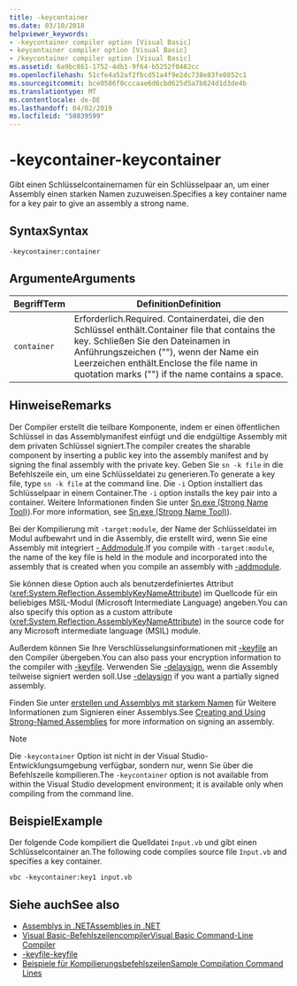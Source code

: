 ```yaml
---
title: -keycontainer
ms.date: 03/10/2018
helpviewer_keywords:
- -keycontainer compiler option [Visual Basic]
- keycontainer compiler option [Visual Basic]
- /keycontainer compiler option [Visual Basic]
ms.assetid: 6a9bc861-1752-4db1-9f64-b5252f0482cc
ms.openlocfilehash: 51cfe4a52af2fbcd51a4f9e2dc738e83fe0852c1
ms.sourcegitcommit: bce0586f0cccaae6d6cbd625d5a7b824d1d3de4b
ms.translationtype: MT
ms.contentlocale: de-DE
ms.lasthandoff: 04/02/2019
ms.locfileid: "58839599"
---
```

# <a name="-keycontainer"></a><span data-ttu-id="b58bf-102">-keycontainer</span><span class="sxs-lookup"><span data-stu-id="b58bf-102">-keycontainer</span></span>
<span data-ttu-id="b58bf-103">Gibt einen Schlüsselcontainernamen für ein Schlüsselpaar an, um einer Assembly einen starken Namen zuzuweisen.</span><span class="sxs-lookup"><span data-stu-id="b58bf-103">Specifies a key container name for a key pair to give an assembly a strong name.</span></span>  
  
## <a name="syntax"></a><span data-ttu-id="b58bf-104">Syntax</span><span class="sxs-lookup"><span data-stu-id="b58bf-104">Syntax</span></span>  
  
```  
-keycontainer:container  
```  
  
## <a name="arguments"></a><span data-ttu-id="b58bf-105">Argumente</span><span class="sxs-lookup"><span data-stu-id="b58bf-105">Arguments</span></span>  
  
|<span data-ttu-id="b58bf-106">Begriff</span><span class="sxs-lookup"><span data-stu-id="b58bf-106">Term</span></span>|<span data-ttu-id="b58bf-107">Definition</span><span class="sxs-lookup"><span data-stu-id="b58bf-107">Definition</span></span>|  
|---|---|  
|`container`|<span data-ttu-id="b58bf-108">Erforderlich.</span><span class="sxs-lookup"><span data-stu-id="b58bf-108">Required.</span></span> <span data-ttu-id="b58bf-109">Containerdatei, die den Schlüssel enthält.</span><span class="sxs-lookup"><span data-stu-id="b58bf-109">Container file that contains the key.</span></span> <span data-ttu-id="b58bf-110">Schließen Sie den Dateinamen in Anführungszeichen (""), wenn der Name ein Leerzeichen enthält.</span><span class="sxs-lookup"><span data-stu-id="b58bf-110">Enclose the file name in quotation marks ("") if the name contains a space.</span></span>|  
  
## <a name="remarks"></a><span data-ttu-id="b58bf-111">Hinweise</span><span class="sxs-lookup"><span data-stu-id="b58bf-111">Remarks</span></span>  
 <span data-ttu-id="b58bf-112">Der Compiler erstellt die teilbare Komponente, indem er einen öffentlichen Schlüssel in das Assemblymanifest einfügt und die endgültige Assembly mit dem privaten Schlüssel signiert.</span><span class="sxs-lookup"><span data-stu-id="b58bf-112">The compiler creates the sharable component by inserting a public key into the assembly manifest and by signing the final assembly with the private key.</span></span> <span data-ttu-id="b58bf-113">Geben Sie `sn -k file` in die Befehlszeile ein, um eine Schlüsseldatei zu generieren.</span><span class="sxs-lookup"><span data-stu-id="b58bf-113">To generate a key file, type `sn -k file` at the command line.</span></span> <span data-ttu-id="b58bf-114">Die `-i` Option installiert das Schlüsselpaar in einem Container.</span><span class="sxs-lookup"><span data-stu-id="b58bf-114">The `-i` option installs the key pair into a container.</span></span> <span data-ttu-id="b58bf-115">Weitere Informationen finden Sie unter [Sn.exe (Strong Name Tool)](../../../framework/tools/sn-exe-strong-name-tool.md)).</span><span class="sxs-lookup"><span data-stu-id="b58bf-115">For more information, see [Sn.exe (Strong Name Tool)](../../../framework/tools/sn-exe-strong-name-tool.md)).</span></span>  
  
 <span data-ttu-id="b58bf-116">Bei der Kompilierung mit `-target:module`, der Name der Schlüsseldatei im Modul aufbewahrt und in die Assembly, die erstellt wird, wenn Sie eine Assembly mit integriert [- Addmodule](../../../visual-basic/reference/command-line-compiler/addmodule.md).</span><span class="sxs-lookup"><span data-stu-id="b58bf-116">If you compile with `-target:module`, the name of the key file is held in the module and incorporated into the assembly that is created when you compile an assembly with [-addmodule](../../../visual-basic/reference/command-line-compiler/addmodule.md).</span></span>  
  
 <span data-ttu-id="b58bf-117">Sie können diese Option auch als benutzerdefiniertes Attribut (<xref:System.Reflection.AssemblyKeyNameAttribute>) im Quellcode für ein beliebiges MSIL-Modul (Microsoft Intermediate Language) angeben.</span><span class="sxs-lookup"><span data-stu-id="b58bf-117">You can also specify this option as a custom attribute (<xref:System.Reflection.AssemblyKeyNameAttribute>) in the source code for any Microsoft intermediate language (MSIL) module.</span></span>  
  
 <span data-ttu-id="b58bf-118">Außerdem können Sie Ihre Verschlüsselungsinformationen mit [-keyfile](../../../visual-basic/reference/command-line-compiler/keyfile.md) an den Compiler übergeben.</span><span class="sxs-lookup"><span data-stu-id="b58bf-118">You can also pass your encryption information to the compiler with [-keyfile](../../../visual-basic/reference/command-line-compiler/keyfile.md).</span></span> <span data-ttu-id="b58bf-119">Verwenden Sie [-delaysign](../../../visual-basic/reference/command-line-compiler/delaysign.md), wenn die Assembly teilweise signiert werden soll.</span><span class="sxs-lookup"><span data-stu-id="b58bf-119">Use [-delaysign](../../../visual-basic/reference/command-line-compiler/delaysign.md) if you want a partially signed assembly.</span></span>  
  
 <span data-ttu-id="b58bf-120">Finden Sie unter [erstellen und Assemblys mit starkem Namen](../../../framework/app-domains/create-and-use-strong-named-assemblies.md) für Weitere Informationen zum Signieren einer Assemblys.</span><span class="sxs-lookup"><span data-stu-id="b58bf-120">See [Creating and Using Strong-Named Assemblies](../../../framework/app-domains/create-and-use-strong-named-assemblies.md) for more information on signing an assembly.</span></span>  
  
> [!NOTE]
>  <span data-ttu-id="b58bf-121">Die `-keycontainer` Option ist nicht in der Visual Studio-Entwicklungsumgebung verfügbar, sondern nur, wenn Sie über die Befehlszeile kompilieren.</span><span class="sxs-lookup"><span data-stu-id="b58bf-121">The `-keycontainer` option is not available from within the Visual Studio development environment; it is available only when compiling from the command line.</span></span>  
  
## <a name="example"></a><span data-ttu-id="b58bf-122">Beispiel</span><span class="sxs-lookup"><span data-stu-id="b58bf-122">Example</span></span>  
 <span data-ttu-id="b58bf-123">Der folgende Code kompiliert die Quelldatei `Input.vb` und gibt einen Schlüsselcontainer an.</span><span class="sxs-lookup"><span data-stu-id="b58bf-123">The following code compiles source file `Input.vb` and specifies a key container.</span></span>  
  
```  
vbc -keycontainer:key1 input.vb  
```  
  
## <a name="see-also"></a><span data-ttu-id="b58bf-124">Siehe auch</span><span class="sxs-lookup"><span data-stu-id="b58bf-124">See also</span></span>

- [<span data-ttu-id="b58bf-125">Assemblys in .NET</span><span class="sxs-lookup"><span data-stu-id="b58bf-125">Assemblies in .NET</span></span>](../../../standard/assembly/index.md)
- [<span data-ttu-id="b58bf-126">Visual Basic-Befehlszeilencompiler</span><span class="sxs-lookup"><span data-stu-id="b58bf-126">Visual Basic Command-Line Compiler</span></span>](../../../visual-basic/reference/command-line-compiler/index.md)
- [<span data-ttu-id="b58bf-127">-keyfile</span><span class="sxs-lookup"><span data-stu-id="b58bf-127">-keyfile</span></span>](../../../visual-basic/reference/command-line-compiler/keyfile.md)
- [<span data-ttu-id="b58bf-128">Beispiele für Kompilierungsbefehlszeilen</span><span class="sxs-lookup"><span data-stu-id="b58bf-128">Sample Compilation Command Lines</span></span>](../../../visual-basic/reference/command-line-compiler/sample-compilation-command-lines.md)
